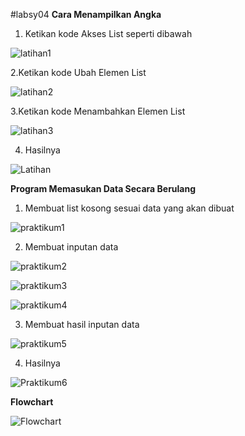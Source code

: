 #labsy04
**Cara Menampilkan Angka**

1. Ketikan kode Akses List seperti dibawah

![latihan1](https://user-images.githubusercontent.com/57025354/69481848-91372a80-0e47-11ea-821e-a8184edc6aeb.PNG)

2.Ketikan kode Ubah Elemen List

![latihan2](https://user-images.githubusercontent.com/57025354/69481901-f723b200-0e47-11ea-8d77-73ad5472429b.PNG)

3.Ketikan kode Menambahkan Elemen List

![latihan3](https://user-images.githubusercontent.com/57025354/69481915-13275380-0e48-11ea-949c-7a4aa940ee4b.PNG)

4. Hasilnya

![Latihan](https://user-images.githubusercontent.com/57025354/69482109-e3794b00-0e49-11ea-89dc-6cde4dd85ef5.PNG)

**Program Memasukan Data Secara Berulang** 

1. Membuat list kosong sesuai data yang akan dibuat

![praktikum1](https://user-images.githubusercontent.com/57025354/69482005-b9735900-0e48-11ea-9cb5-1652844cfc8b.PNG)

2.  Membuat inputan data

![praktikum2](https://user-images.githubusercontent.com/57025354/69482065-5209d900-0e49-11ea-910d-78cb8b7e4ab0.PNG)

![praktikum3](https://user-images.githubusercontent.com/57025354/69482069-5c2bd780-0e49-11ea-8387-d004b8ff73ac.PNG)

![praktikum4](https://user-images.githubusercontent.com/57025354/69482071-64841280-0e49-11ea-9575-ed3c12dad730.PNG)

3. Membuat hasil inputan data

![praktikum5](https://user-images.githubusercontent.com/57025354/69482085-91d0c080-0e49-11ea-80c0-b31b865e6c8d.PNG)

4. Hasilnya

![Praktikum6](https://user-images.githubusercontent.com/57025354/69482102-d197a800-0e49-11ea-97f0-4adf14cf5552.PNG)

**Flowchart**

![Flowchart](https://user-images.githubusercontent.com/57025354/69482128-ff7cec80-0e49-11ea-9b5b-c16621508fb9.PNG)

